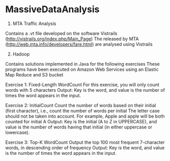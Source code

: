 MassiveDataAnalysis
===================

1. MTA Traffic Analysis
  
  Contains a .vt file developed on the software Vistrails (http://vistrails.org/index.php/Main_Page)
  The released by MTA (http://web.mta.info/developers/fare.html) are analysed using Vistrails
  
2. Hadoop
  
  Contains solutions implemented in Java for the following exercises
   These programs have been executed on Amazon Web Services using an Elastic Map Reduce and S3 bucket

  Exercise 1: Fixed-Length WordCount
    For this exercise, you will only count words with 5 characters
    Output: Key is the word, and value is the number of times the word appears in the input.

  Exercise 2: InitialCount
    Count the number of words based on their initial (first character), i.e., count the number of words per initial
    The letter case should not be taken into account. For example, Apple and apple will be both counted for initial A
    Output: Key is the initial (A to Z in UPPERCASE), and value is the number of words having that initial (in either uppercase or lowercase).

  Exercise 3: Top-K WordCount
    Output the top 100 most frequent 7-character words, in descending order of frequency
    Output: Key is the word, and value is the number of times the word appears in the input.
